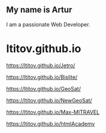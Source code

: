 <h2>My name is Artur</h2>
<p style="text-align:cente;">I am a passionate Web Developer.</p>

# ltitov.github.io

https://ltitov.github.io/Jetro/

https://ltitov.github.io/Bislite/

https://ltitov.github.io/GeoSat/

https://ltitov.github.io/NewGeoSat/

https://ltitov.github.io/Max-MITRAVEL

https://ltitov.github.io/htmlAcademy
